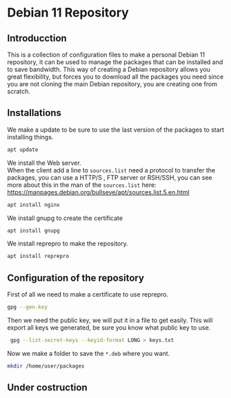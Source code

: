# Debian 11 Repository
## Introducction
This is a collection of configuration files to make a personal Debian 11 repository, it can be used to manage the packages that can be installed and to save bandwidth.
This way of creating a Debian repository allows you great flexibility, but forces you to download all the packages you need since you are not cloning the main Debian repository, you are creating one from scratch.

## Installations
We make a update to be sure to use the last version of the packages to start installing things.
```bash
apt update
```
We install the Web server.  
When the client add a line to ```sources.list``` need a protocol to transfer the packages, you can use a HTTP/S , FTP server or RSH/SSH, you can see more about this in the man of the ```sources.list``` here: https://manpages.debian.org/bullseye/apt/sources.list.5.en.html
```bash
apt install nginx
```
We install gnupg to create the certificate
```bash
apt install gnupg
```
We install reprepro to make the repository.
```bash
apt install reprepro
```

## Configuration of the repository

First of all we need to make a certificate to use reprepro.
```bash
gpg --gen-key
```
Then we need the public key, we will put it in a file to get easily.
This will export all keys we generated, be sure you know what public key to use.
```bash
 gpg --list-secret-keys --keyid-format LONG > keys.txt
```
Now we make a folder to save the ```*.deb``` where you want.
```bash
mkdir /home/user/packages
```
## Under costruction
